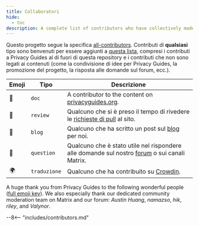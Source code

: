 ```yaml
---
title: Collaboratori
hide:
  - toc
description: A complete list of contributors who have collectively made an enormous impact on the Privacy Guides project.
---
```


<!-- Do NOT manually edit this file, please add yourself to the .all-contributorsrc file instead. See our GitHub Issues for more details -->

Questo progetto segue la specifica [all-contributors](https://github.com/all-contributors/all-contributors). Contributi di **qualsiasi** tipo sono benvenuti per essere aggiunti a [questa lista](https://github.com/privacyguides/privacyguides.org/blob/main/.all-contributorsrc), compresi i contributi a Privacy Guides al di fuori di questa repository e i contributi che non sono legati ai contenuti (come la condivisione di idee per Privacy Guides, la promozione del progetto, la risposta alle domande sul forum, ecc.).

| Emoji | Tipo         | Descrizione                                                                                                                                            |
| ----- | ------------ | ------------------------------------------------------------------------------------------------------------------------------------------------------ |
| 📖    | `doc`        | A contributor to the content on [privacyguides.org](https://www.privacyguides.org/en).                                 |
| 👀    | `review`     | Qualcuno che si è preso il tempo di rivedere le [richieste di pull](https://github.com/privacyguides/privacyguides.org/pulls) al sito. |
| 📝    | `blog`       | Qualcuno che ha scritto un post sul [blog](https://blog.privacyguides.org) per noi.                                                    |
| 💬    | `question`   | Qualcuno che è stato utile nel rispondere alle domande sul nostro [forum](https://discuss.privacyguides.net) o sui canali Matrix.      |
| 🌍    | `traduzione` | Qualcuno che ha contribuito su [Crowdin](https://crowdin.com/project/privacyguides).                                                   |

A huge thank you from Privacy Guides to the following wonderful people ([full emoji key](https://allcontributors.org/docs/en/emoji-key)). We also especially thank our dedicated community moderation team on Matrix and our forum: _Austin Huang_, _namazso_, _hik_, _riley_, and _Valynor_.

\--8<-- "includes/contributors.md"
